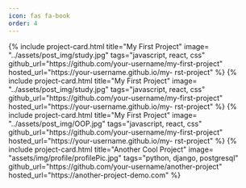 ```yaml
---
icon: fas fa-book
order: 4
---
```


<div class="projects-grid">
    {% include project-card.html
        title="My First Project"
        image=  "../assets/post_img/study.jpg"
      tags="javascript, react, css"
        github_url="https://github.com/your-username/my-first-project"
        hosted_url="https://your-username.github.io/my- rst-project"
  %}
{% include project-card.html
        title="My First Project"
        image=  "../assets/post_img/study.jpg"
      tags="javascript, react, css"
        github_url="https://github.com/your-username/my-first-project"
        hosted_url="https://your-username.github.io/my- rst-project"
  %}
{% include project-card.html
        title="My First Project"
        image=  "../assets/post_img/OOP.jpg"
      tags="javascript, react, css"
        github_url="https://github.com/your-username/my-first-project"
        hosted_url="https://your-username.github.io/my- rst-project"
  %}
    {% include project-card.html
        title="Another Cool Project"
        image= "assets/img/profile/profilePic.jpg"
       tags="python, django, postgresql"
        github_url="https://github.com/your-username/another-project"
        hosted_url="https://another-project-demo.com"
  %}
</div>
